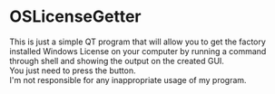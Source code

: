 # OSLicenseGetter
This is just a simple QT program that will allow you to get the factory installed Windows
License on your computer by running a command through shell and showing the output on 
the created GUI.  
You just need to press the button.  
I'm not responsible for any inappropriate usage of my program.
